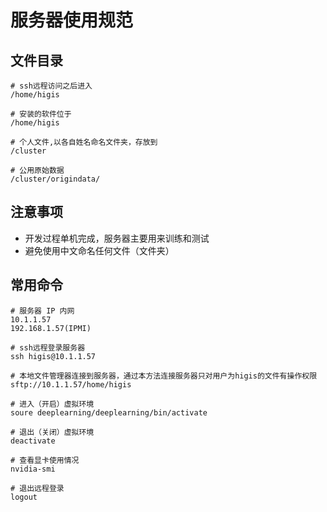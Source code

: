 # 服务器使用规范

## 文件目录

```
# ssh远程访问之后进入
/home/higis

# 安装的软件位于
/home/higis

# 个人文件,以各自姓名命名文件夹，存放到
/cluster 

# 公用原始数据
/cluster/origindata/

```

## 注意事项

* 开发过程单机完成，服务器主要用来训练和测试
* 避免使用中文命名任何文件（文件夹）

## 常用命令

```
# 服务器 IP 内网
10.1.1.57
192.168.1.57(IPMI)

# ssh远程登录服务器
ssh higis@10.1.1.57 

# 本地文件管理器连接到服务器，通过本方法连接服务器只对用户为higis的文件有操作权限
sftp://10.1.1.57/home/higis

# 进入（开启）虚拟环境
soure deeplearning/deeplearning/bin/activate

# 退出（关闭）虚拟环境
deactivate

# 查看显卡使用情况
nvidia-smi

# 退出远程登录
logout
```


